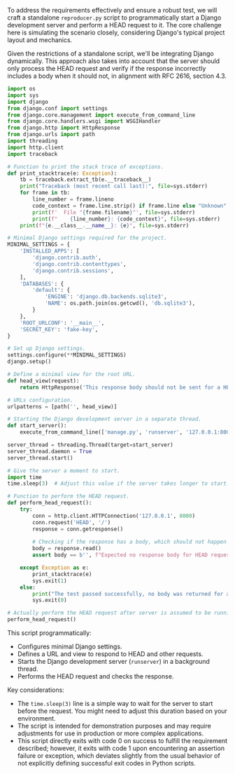 To address the requirements effectively and ensure a robust test, we will craft a standalone `reproducer.py` script to programmatically start a Django development server and perform a HEAD request to it. The core challenge here is simulating the scenario closely, considering Django's typical project layout and mechanics.

Given the restrictions of a standalone script, we'll be integrating Django dynamically. This approach also takes into account that the server should only process the HEAD request and verify if the response incorrectly includes a body when it should not, in alignment with RFC 2616, section 4.3.

```python
import os
import sys
import django
from django.conf import settings
from django.core.management import execute_from_command_line
from django.core.handlers.wsgi import WSGIHandler
from django.http import HttpResponse
from django.urls import path
import threading
import http.client
import traceback

# Function to print the stack trace of exceptions.
def print_stacktrace(e: Exception):
    tb = traceback.extract_tb(e.__traceback__)
    print("Traceback (most recent call last):", file=sys.stderr)
    for frame in tb:
        line_number = frame.lineno
        code_context = frame.line.strip() if frame.line else "Unknown"
        print(f'  File "{frame.filename}"', file=sys.stderr)
        print(f"    {line_number}: {code_context}", file=sys.stderr)
    print(f"{e.__class__.__name__}: {e}", file=sys.stderr)

# Minimal Django settings required for the project.
MINIMAL_SETTINGS = {
    'INSTALLED_APPS': [
        'django.contrib.auth',
        'django.contrib.contenttypes',
        'django.contrib.sessions',
    ],
    'DATABASES': {
        'default': {
            'ENGINE': 'django.db.backends.sqlite3',
            'NAME': os.path.join(os.getcwd(), 'db.sqlite3'),
        }
    },
    'ROOT_URLCONF': '__main__',
    'SECRET_KEY': 'fake-key',
}

# Set up Django settings.
settings.configure(**MINIMAL_SETTINGS)
django.setup()

# Define a minimal view for the root URL.
def head_view(request):
    return HttpResponse('This response body should not be sent for a HEAD request.')

# URLs configuration.
urlpatterns = [path('', head_view)]

# Starting the Django development server in a separate thread.
def start_server():
    execute_from_command_line(['manage.py', 'runserver', '127.0.0.1:8000'])

server_thread = threading.Thread(target=start_server)
server_thread.daemon = True
server_thread.start()

# Give the server a moment to start.
import time
time.sleep(3)  # Adjust this value if the server takes longer to start.

# Function to perform the HEAD request.
def perform_head_request():
    try:
        conn = http.client.HTTPConnection('127.0.0.1', 8000)
        conn.request('HEAD', '/')
        response = conn.getresponse()
        
        # Checking if the response has a body, which should not happen for HEAD requests.
        body = response.read()
        assert body == b'', f"Expected no response body for HEAD request, but got: {body}"

    except Exception as e:
        print_stacktrace(e)
        sys.exit(1)
    else:
        print("The test passed successfully, no body was returned for a HEAD request.")
        sys.exit(0)

# Actually perform the HEAD request after server is assumed to be running.
perform_head_request()
```

This script programmatically:
- Configures minimal Django settings.
- Defines a URL and view to respond to HEAD and other requests.
- Starts the Django development server (`runserver`) in a background thread.
- Performs the HEAD request and checks the response.

Key considerations:
- The `time.sleep(3)` line is a simple way to wait for the server to start before the request. You might need to adjust this duration based on your environment.
- The script is intended for demonstration purposes and may require adjustments for use in production or more complex applications.
- This script directly exits with code 0 on success to fulfill the requirement described; however, it exits with code 1 upon encountering an assertion failure or exception, which deviates slightly from the usual behavior of not explicitly defining successful exit codes in Python scripts.